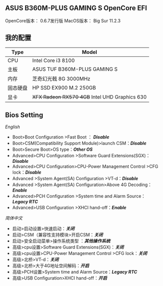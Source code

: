 ## ASUS B360M-PLUS GAMING S OpenCore EFI

OpenCore版本： 0.6.7发行版
MacOS版本： Big Sur 11.2.3 

## 我的配置

| Type  | Model |
| ------ | ------ |
| CPU | Intel Core i3 8100 |
| 主板 | ASUS TUF B360M-PLUS GAMING S |
| 内存 | 芝奇幻光戟 8G 3000MHz |
| 固态硬盘 | HP SSD EX900 M.2 250GB |
| 显卡 | ~~XFX Radeon RX570 4GB~~  Intel UHD Graphics 630 |


## Bios Setting
 
*English*    

- Boot>Boot Configuration >Fast Boot ： ***Disable***
- Boot>CSM(Compatibility Support Module)>launch CSM：***Disable***
- Boot>Secure Boot>OS type：***Other OS***
- Advanced>CPU Configuration >Software Guard Extensions(SGX)：***Disable***
- Advanced>CPU Configuration>CPU-Power Management Control >CFG lock：***Disable***
- Advanced >System Agent(SA) Configuration >VT-d：***Disable***
- Advanced >System Agent(SA) Configuration>Above 4G Decoding：***Enable***
- Advanced>PCH Configuration >System time and Alarm Source：***Legacy RTC***
- Advanced>USB Configuration >XHCI hand-off：***Enable***



*简体中文*    

* 启动>启动设置>快速启动：***关闭***
* 启动>CSM（兼容性支持模块>开启CSM：***关闭***
* 启动>安全启动菜单>操作系统类型 ：***其他操作系统***
* 高级>cpu设置>Software Guard Extensions(SGX)：***关闭***
* 高级>cpu设置>CPU-Power Management Control >CFG lock：***关闭***
* 高级>北桥>VT-d：***关闭***
* 高级>北桥>大于4G地址空间解码：***开启***
* 高级>PCH设置>System time and Alarm Source：***Legacy RTC***
* 高级>USB Configuration>XHCI hand-off：***开启***
